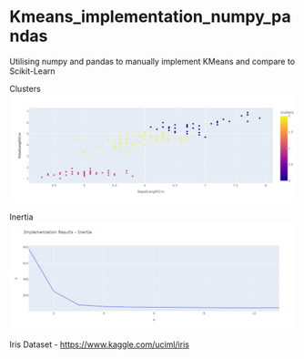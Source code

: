 # Kmeans_implementation_numpy_pandas

Utilising numpy and pandas to manually implement KMeans and compare to Scikit-Learn

Clusters
![plot](screenshots/clusters.jpg)

Inertia
![plot]( screenshots/inertia.jpg)

Iris Dataset - https://www.kaggle.com/uciml/iris
